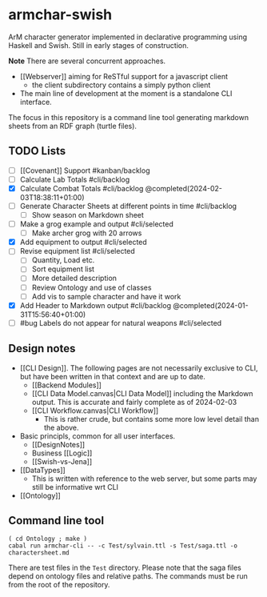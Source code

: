 # armchar-swish

ArM character generator implemented in declarative programming
using Haskell and Swish.  Still in early stages of construction.

**Note** There are several concurrent approaches.
+ [[Webserver]] aiming for ReSTful support for a javascript client
    + the client subdirectory contains a simply python client
+ The main line of development at the moment is a standalone CLI interface.

The focus in this repository is a command line tool generating
markdown sheets from an RDF graph (turtle files).

## TODO Lists

+ [ ] [[Covenant]] Support #kanban/backlog 
+ [ ] Calculate Lab Totals    #cli/backlog
+ [x] Calculate Combat Totals    #cli/backlog @completed(2024-02-03T18:38:11+01:00)
+ [ ] Generate Character Sheets at different points in time #cli/backlog 
	+ [ ] Show season on Markdown sheet
+ [ ] Make a grog example and output  #cli/selected 
	+ [ ] Make archer grog with 20 arrows
+ [x] Add equipment to output   #cli/selected 
+ [ ] Revise equipment list  #cli/selected 
	+ [ ] Quantity, Load etc.
	+ [ ] Sort equipment list
	+ [ ] More detailed description
	+ [ ] Review Ontology and use of classes
	+ [ ] Add vis to sample character and have it work
+ [x] Add Header to Markdown output    #cli/backlog @completed(2024-01-31T15:56:40+01:00)
+ [ ] #bug Labels do not appear for natural weapons  #cli/selected 

## Design notes

+ [[CLI Design]].  The following pages are not necessarily exclusive to CLI, but have been written in that context and are up to date.
	+ [[Backend Modules]]
	+ [[CLI Data Model.canvas|CLI Data Model]]  including the Markdown output.  This is accurate and fairly complete as of 2024-02-03
	+ [[CLI Workflow.canvas|CLI Workflow]] 
		+ This is rather crude, but contains some more low level detail than the above.
+ Basic principls, common for all user interfaces.
	+ [[DesignNotes]]
	+ Business [[Logic]]
	+ [[Swish-vs-Jena]]
+ [[DataTypes]]
	+ This is written with reference to the web server, but some parts may still be informative wrt CLI
+ [[Ontology]]

## Command line tool

```
( cd Ontology ; make )
cabal run armchar-cli -- -c Test/sylvain.ttl -s Test/saga.ttl -o charactersheet.md
```

There are test files in the `Test` directory.  Please note that the
saga files depend on ontology files and relative paths.  The commands must
be run from the root of the repository.

